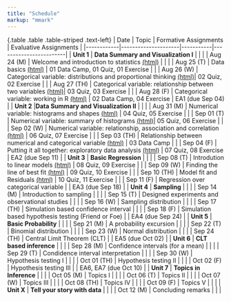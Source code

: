 ```yaml
---
title: "Schedule"
markup: "mmark"
---
```


{.table .table .table-striped .text-left}
| Date       | Topic              | Formative Assignments | Evaluative Assignments |
|------------|---------------------|-----------|------------------------|
| **Unit 1**     | **Data Summary and Visualization I** |            |                        |
| Aug 24 (M) |  Welcome and introduction to statistics [(html)](http://sshanshans.github.io/stat140/days/u1d1) |                   |                        |
| Aug 25 (T) |  Data basics [(html)](http://sshanshans.github.io/stat140/days/u1d2) |       01 Data Camp, 01 Quiz, 01 Exercise       |                        |
| Aug 26 (W) |  Categorical variable: distributions and proportional thinking  [(html)](http://sshanshans.github.io/stat140/days/u1d3)|     02 Quiz, 02 Exercise               |                        |
| Aug 27 (TH) | Categorical variable: relationship between two variables [(html)](http://sshanshans.github.io/stat140/days/u1d4)|    03 Quiz, 03 Exercise            |                        |
| Aug 28 (F) | Categorical variable: working in R [(html)](http://sshanshans.github.io/stat140/days/u1d5)  |    02 Data Camp, 04 Exercise   |    EA1 (due Sep 04)       |
| **Unit 2**     |**Data Summary and Visualization II** |                   |                        |
| Aug 31 (M) |  Numerical variable: histograms and shapes [(html)](http://sshanshans.github.io/stat140/days/u2d1) |   04 Quiz, 05 Exercise          |                        |
| Sep 01 (T) |  Numerical variable: summary of histograms [(html)](http://sshanshans.github.io/stat140/days/u2d2)|     05 Quiz, 06 Exercise         |                        |
| Sep 02 (W) |  Numerical variable: relationship, association and correlation [(html)](http://sshanshans.github.io/stat140/days/u2d3) |    06 Quiz, 07 Exercise            |                        |
| Sep 03 (TH) | Relationship between numerical and categorical variable [(html)](http://sshanshans.github.io/stat140/days/u2d4) |    03 Data Camp                 |                        |
| Sep 04 (F) | Putting it all together: exploratory data analysis [(html)](http://sshanshans.github.io/stat140/days/u2d5) |    07 Quiz, 08 Exercise                |      EA2 (due Sep 11)        |
| **Unit 3**     | **Basic Regression** |                     |                        |
| Sep 08 (T) |  Introdution to linear models [(html)](http://sshanshans.github.io/stat140/days/u3d1) |     08 Quiz, 09 Exercise           |                        |
| Sep 09 (W) |  Finding the line of best fit [(html)](http://sshanshans.github.io/stat140/days/u3d2)  |    09 Quiz, 10 Exercise       |                        |
| Sep 10 (TH) | Model fit and Residuals [(html)](http://sshanshans.github.io/stat140/days/u3d3)  |     10 Quiz, 11 Exercise   |                        |
| Sep 11 (F) |  Regression over categorical variable |             |          EA3 (due Sep 18)              |
| **Unit 4**     | **Sampling** |                     |                        |
| Sep 14 (M) |  Introduction to sampling |             |                        |
| Sep 15 (T) | Designed experiments and observational studies |            |                        |
| Sep 16 (W) | Sampling distribution |             |                        |
| Sep 17 (TH) | Simulation based confidence interval |         |                        |
| Sep 18 (F) | Simulation based hypothesis testing (Friend or Foe) |            |         EA4 (due Sep 24)        |
| **Unit 5**  | **Basic Probability** |                     |                        |
| Sep 21 (M) |  A probability excursion |             |                        |
| Sep 22 (T) |  Binomial distribution |            |                        |
| Sep 23 (W) | Normal distribution |             |                        |
| Sep 24 (TH) | Central Limit Theorem (CLT) |             |       EA5 (due Oct 02)         |
| **Unit 6**     | **CLT based inference** |                     |                        |
| Sep 28 (M) | Confidence intervals (for a mean) |               |                        |
| Sep 29 (T) | Condidence interval interpretation |              |                        |
| Sep 30 (W) | Hypothesis testing I |             |                        |
| Oct 01 (TH) | Hypothesis testing II |             |                        |
| Oct 02 (F) | Hypothesis testing III |              |      EA6, EA7 (due Oct 10)    |
| **Unit 7**     | **Topics in Inference** |                      |                        |
| Oct 05 (M) | Topics I |             |                        |
| Oct 06 (T) |  Topics II |              |                        |
| Oct 07 (W) | Topics III |             |                        |
| Oct 08 (TH) | Topics IV |            |                        |
| Oct 09 (F) | Topics V |                        |                        |
| **Unit X**     | **Tell your story with data** |                      |                        |
| Oct 12 (M) | Concluding remarks |                      |                        |

